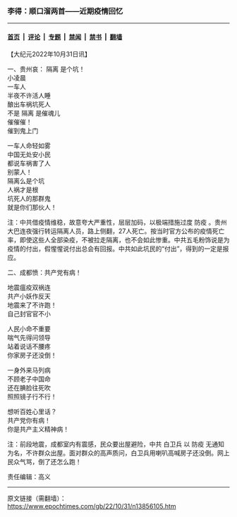 ### 李得：顺口溜两首——近期疫情回忆

---

#### [首页](../../../..?n13856105) &nbsp;|&nbsp; [评论](../../../../../epoch-comment?n13856105) &nbsp;|&nbsp; [专题](../../../../../epoch-special?n13856105) &nbsp;|&nbsp; [禁闻](../../../../../epoch-news?n13856105) &nbsp;|&nbsp; [禁书](../../../../../books?n13856105) &nbsp;|&nbsp; [翻墙](https://github.com/gfw-breaker/nogfw/blob/master/README.md?n13856105)


<div class="post_content" id="artbody" itemprop="articleBody">
 <!-- article content begin -->
 <p>
  【大纪元2022年10月31日讯】
 </p>
 <p>
  一、贵州哀：
  <ok href="https://www.epochtimes.com/gb/tag/%E9%9A%94%E7%A6%BB.html">
   隔离
  </ok>
  是个坑！
  <br/>
  小凌晨
  <br/>
  一车人
  <br/>
  半夜不许活人睡
  <br/>
  酿出车祸坑死人
  <br/>
  不是
  <ok href="https://www.epochtimes.com/gb/tag/%E9%9A%94%E7%A6%BB.html">
   隔离
  </ok>
  是催魂儿
  <br/>
  催催催！
  <br/>
  催到鬼上门
 </p>
 <p>
  一车人命轻如雾
  <br/>
  中国无处安小民
  <br/>
  都说车祸害了人
  <br/>
  别蒙人！
  <br/>
  隔离么是个坑
  <br/>
  人祸才是根
  <br/>
  坑死人的那群鬼
  <br/>
  就是你们那伙人！
 </p>
 <p>
  注：中共借疫情维稳，故意夸大严重性，层层加码，以极端措施过度
  <ok href="https://www.epochtimes.com/gb/tag/%E9%98%B2%E7%96%AB.html">
   防疫
  </ok>
  。贵州大巴连夜强行转运隔离人员，路上侧翻，27人死亡。按当时官方公布的疫情死亡率，即使这些人全部染疫，不被拉走隔离，也不会如此惨重。中共五毛粉饰说是为疫情的付出，假惺惺说付出总会有回报。中共如此坑民的“付出”，得到的一定是报应。
 </p>
 <p>
  二、成都愤：共产党有病！
 </p>
 <p>
  地震瘟疫双祸连
  <br/>
  共产小妖作反天
  <br/>
  地震来了不许跑！
  <br/>
  自己封官官不小
 </p>
 <p>
  人民小命不重要
  <br/>
  喘气先得问领导
  <br/>
  站着说话不腰疼
  <br/>
  你家房子还没倒！
 </p>
 <p>
  一身外来马列病
  <br/>
  不顾老子中国命
  <br/>
  还在腆脸往死吹
  <br/>
  照照镜子行不行！
 </p>
 <p>
  想听百姓心里话？
  <br/>
  共产党你有病！
  <br/>
  你是共产主义精神病！
 </p>
 <p>
  注：前段地震，成都室内有震感，民众要出屋避险，中共
  <ok href="https://www.epochtimes.com/gb/tag/%E7%99%BD%E5%8D%AB%E5%85%B5.html">
   白卫兵
  </ok>
  以
  <ok href="https://www.epochtimes.com/gb/tag/%E9%98%B2%E7%96%AB.html">
   防疫
  </ok>
  无通知为名，不许群众出屋。面对群众的高声质问，白卫兵用喇叭高喊房子还没倒。网上民众气骂，倒了还怎么跑！
 </p>
 <p>
  责任编辑：高义
 </p>
 <!-- article content end -->
 <div id="below_article_ad">
 </div>
</div>


---

原文链接（需翻墙）：https://www.epochtimes.com/gb/22/10/31/n13856105.htm